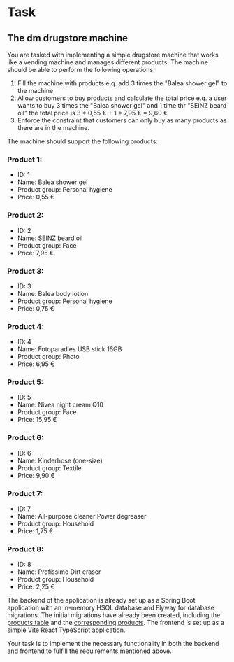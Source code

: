 # Task

## The dm drugstore machine

You are tasked with implementing a simple drugstore machine that works like a vending machine and manages different products. The machine should be able to perform the following operations:

1. Fill the machine with products e.q. add 3 times the "Balea shower gel" to the machine
2. Allow customers to buy products and calculate the total price e.q. a user wants to buy 3 times the "Balea shower gel" and 1 time thr "SEINZ beard oil" the total price is 3 * 0,55 € + 1 * 7,95 € = 9,60 €
3. Enforce the constraint that customers can only buy as many products as there are in the machine. 

The machine should support the following products:

### Product 1:

* ID: 1
* Name: Balea shower gel
* Product group: Personal hygiene
* Price: 0,55 €

### Product 2:

* ID: 2
* Name: SEINZ beard oil
* Product group: Face
* Price: 7,95 €

### Product 3:

* ID: 3
* Name: Balea body lotion
* Product group: Personal hygiene
* Price: 0,75 €

### Product 4:

* ID: 4
* Name: Fotoparadies USB stick 16GB
* Product group: Photo
* Price: 6,95 €

### Product 5:

* ID: 5
* Name: Nivea night cream Q10
* Product group: Face
* Price: 15,95 €

### Product 6:

* ID: 6
* Name: Kinderhose (one-size)
* Product group: Textile
* Price: 9,90 €

### Product 7:

* ID: 7
* Name: All-purpose cleaner Power degreaser
* Product group: Household
* Price: 1,75 €

### Product 8:

* ID: 8
* Name: Profissimo Dirt eraser
* Product group: Household
* Price: 2,25 €

The backend of the application is already set up as a Spring Boot application with an in-memory HSQL database and Flyway for database migrations.
The initial migrations have already been created, including the [products table](./backend/src/main/resources/db/migration/V1__Initial.sql) and the [corresponding products](./backend/src/main/resources/db/migration/V2__Products.sql).
The frontend is set up as a simple Vite React TypeScript application.

Your task is to implement the necessary functionality in both the backend and frontend to fulfill the requirements mentioned above.
